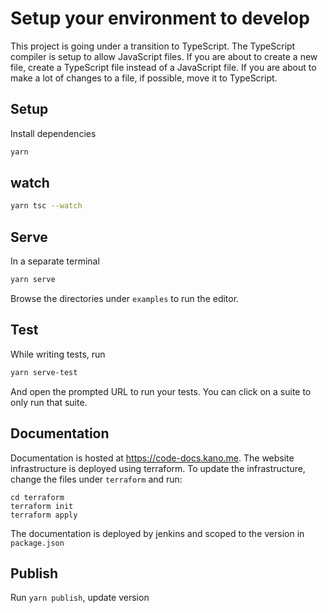# Setup your environment to develop

This project is going under a transition to TypeScript. The TypeScript compiler is setup to allow JavaScript files.
If you are about to create a new file, create a TypeScript file instead of a JavaScript file. If you are about to make a lot of changes to a file, if possible, move it to TypeScript.

## Setup

Install dependencies

```sh
yarn
```

## watch

```sh
yarn tsc --watch
```

## Serve

In a separate terminal

```sh
yarn serve
```

Browse the directories under `examples` to run the editor.

## Test

While writing tests, run

```sh
yarn serve-test
```

And open the prompted URL to run your tests. You can click on a suite to only run that suite.

## Documentation

Documentation is hosted at https://code-docs.kano.me. The website infrastructure is deployed using terraform. To update the infrastructure, change the files under `terraform` and run:

```
cd terraform
terraform init
terraform apply
```

The documentation is deployed by jenkins and scoped to the version in `package.json`

## Publish

Run `yarn publish`, update version
